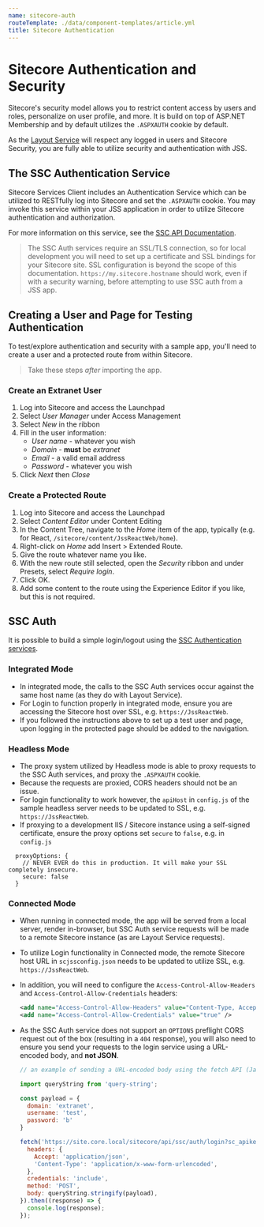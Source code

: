 ```yaml
---
name: sitecore-auth
routeTemplate: ./data/component-templates/article.yml
title: Sitecore Authentication
---
```


# Sitecore Authentication and Security

Sitecore's security model allows you to restrict content access by users and roles, personalize on user profile, and more. It is build on top of ASP.NET Membership and by default utilizes the `.ASPXAUTH` cookie by default.

As the [Layout Service](/docs/fundamentals/services/layout-service) will respect any logged in users and Sitecore Security, you are fully able to utilize security and authentication with JSS.

## The SSC Authentication Service

Sitecore Services Client includes an Authentication Service which can be utilized to RESTfully log into Sitecore and set the `.ASPXAUTH` cookie. You may invoke this service within your JSS application in order to utilize Sitecore authentication and authorization.

For more information on this service, see the [SSC API Documentation](https://doc.sitecore.net/sitecore_experience_platform/developing/developing_with_sitecore/sitecoreservicesclient/the_restful_api_for_the_itemservice).

> The SSC Auth services require an SSL/TLS connection, so for local development you will need to set up a certificate and SSL bindings for your Sitecore site. SSL configuration is beyond the scope of this documentation. `https://my.sitecore.hostname` should work, even if with a security warning, before attempting to use SSC auth from a JSS app.

## Creating a User and Page for Testing Authentication

To test/explore authentication and security with a sample app, you'll need to create a user and a protected route from within Sitecore.

> Take these steps *after* importing the app.

### Create an Extranet User
1. Log into Sitecore and access the Launchpad
1. Select *User Manager* under Access Management
1. Select *New* in the ribbon
1. Fill in the user information:
    * *User name* - whatever you wish
    * *Domain* - **must** be *extranet*
    * *Email* - a valid email address
    * *Password* - whatever you wish
1. Click *Next* then *Close*

### Create a Protected Route
1. Log into Sitecore and access the Launchpad
1. Select *Content Editor* under Content Editing
1. In the Content Tree, navigate to the *Home* item of the app, typically (e.g. for React, `/sitecore/content/JssReactWeb/home`).
1. Right-click on *Home* add Insert > Extended Route.
1. Give the route whatever name you like.
1. With the new route still selected, open the *Security* ribbon and under Presets, select *Require login*.
1. Click OK.
1. Add some content to the route using the Experience Editor if you like, but this is not required.

## SSC Auth 

It is possible to build a simple login/logout using the [SSC Authentication services](https://doc.sitecore.net/sitecore_experience_platform/developing/developing_with_sitecore/sitecoreservicesclient/the_restful_api_for_the_itemservice).

### Integrated Mode

* In integrated mode, the calls to the SSC Auth services occur against the same host name (as they do with Layout Service).
* For Login to function properly in integrated mode, ensure you are accessing the Sitecore host over SSL, e.g. `https://JssReactWeb`.
* If you followed the instructions above to set up a test user and page, upon logging in the protected page should be added to the navigation.

### Headless Mode

* The proxy system utilized by Headless mode is able to proxy requests to the SSC Auth services, and proxy the `.ASPXAUTH` cookie.
* Because the requests are proxied, CORS headers should not be an issue.
* For login functionality to work however, the `apiHost` in `config.js` of the sample headless server needs to be updated to SSL, e.g. `https://JssReactWeb`.
* If proxying to a development IIS / Sitecore instance using a self-signed certificate, ensure the proxy options set `secure` to `false`, e.g. in `config.js`

```
  proxyOptions: {
    // NEVER EVER do this in production. It will make your SSL completely insecure.
    secure: false
  }
```

### Connected Mode

* When running in connected mode, the app will be served from a local server, render in-browser, but SSC Auth service requests will be made to a remote Sitecore instance (as are Layout Service requests).
* To utilize Login functionality in Connected mode, the remote Sitecore host URL in `scjssconfig.json` needs to be updated to utilize SSL, e.g. `https://JssReactWeb`.
* In addition, you will need to configure the `Access-Control-Allow-Headers` and `Access-Control-Allow-Credentials` headers:

    ```xml
    <add name="Access-Control-Allow-Headers" value="Content-Type, Accept, X-Requested-With, Session" />
    <add name="Access-Control-Allow-Credentials" value="true" />
    ```

* As the SSC Auth service does not support an `OPTIONS` preflight CORS request out of the box (resulting in a `404` response), you will also need to ensure you send your requests to the login service using a URL-encoded body, and **not JSON**.

    ```js
    // an example of sending a URL-encoded body using the fetch API (JavaScript)

    import queryString from 'query-string';

    const payload = {
      domain: 'extranet',
      username: 'test',
      password: 'b'
    }

    fetch('https://site.core.local/sitecore/api/ssc/auth/login?sc_apikey={DCE1069B-36E8-4A66-946E-C1B07071C38C}', {
      headers: {
        Accept: 'application/json',
        'Content-Type': 'application/x-www-form-urlencoded',
      },
      credentials: 'include',
      method: 'POST',
      body: queryString.stringify(payload),
    }).then((response) => {
      console.log(response);
    });
    ```
